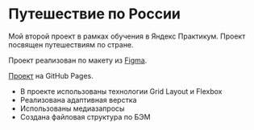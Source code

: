 # **Путешествие по России**

Мой второй проект в рамках обучения в Яндекс Практикум. Проект посвящен путешествиям по стране.

Проект реализован по макету из [Figma](https://www.figma.com/file/5S2WSbEFL6awjVWJ0NWL8Q/Sprint-3_-Russia-_-desktop-mobile?node-id=28503%3A0).

[Проект](https://chrisgomzina.github.io/russian-travel/) на GitHub Pages.

- В проекте использованы технологии Grid Layout и Flexbox
- Реализована адаптивная верстка
- Использованы медиазапросы
- Создана файловая структура по БЭМ
